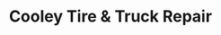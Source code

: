 ---
title: "Cooley Tire & Truck Repair"
url: /north-east/cooley-tire-and-truck-repair/
shop: tyres
---